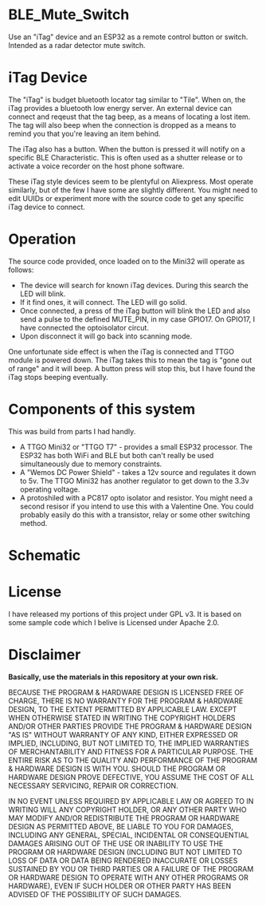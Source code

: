 # BLE_Mute_Switch
Use an "iTag" device and an ESP32 as a remote control button or switch.  Intended as a radar detector mute switch.

# iTag Device

The "iTag" is budget bluetooth locator tag similar to "Tile".  When on, the iTag provides a bluetooth low energy
server.  An external device can connect and reqeust that the tag beep, as a means of locating a lost item.  The
tag will also beep when the connection is dropped as a means to remind you that you're leaving an item behind.

The iTag also has a button.  When the button is pressed it will notify on a specific BLE Characteristic.  This is
often used as a shutter release or to activate a voice recorder on the host phone software.

These iTag style devices seem to be plentyful on Aliexpress.  Most operate similarly, but of the few I have some
are slightly different.  You might need to edit UUIDs or experiment more with the source code to get any 
specific iTag device to connect.

# Operation

The source code provided, once loaded on to the Mini32 will operate as follows:
- The device will search for known iTag devices.  During this search the LED will blink.
- If it find ones, it will connect.  The LED will go solid. 
- Once connected, a press of the iTag button will blink the LED and also send a pulse to the defined 
MUTE_PIN, in my case GPIO17. On GPIO17, I have connected the optoisolator circut.
- Upon disconnect it will go back into scanning mode.

One unfortunate side effect is when the iTag is connected and TTGO module is powered down.  The iTag takes this
to mean the tag is "gone out of range" and it will beep.  A button press will stop this, but I have found the
iTag stops beeping eventually.

# Components of this system

This was build from parts I had handly.

- A TTGO Mini32 or "TTGO T7" - provides a small ESP32 processor.  The ESP32 has both WiFi and BLE but both
can't really be used simultaneously due to memory constraints.
- A "Wemos DC Power Shield" - takes a 12v source and regulates it down to 5v.  The TTGO Mini32 has another
regulator to get down to the 3.3v operating voltage.
- A protoshiled with a PC817 opto isolator and resistor.  You might need a second resisor if you intend
to use this with a Valentine One.  You could probably easily do this with a transistor, relay or some other
switching method.

# Schematic

# License
I have released my portions of this project under GPL v3.  It is based on some sample code which I belive is
Licensed under Apache 2.0.

# Disclaimer

**Basically, use the materials in this repository at your own risk.**

BECAUSE THE PROGRAM & HARDWARE DESIGN IS LICENSED FREE OF CHARGE, THERE IS NO WARRANTY FOR THE PROGRAM & HARDWARE 
DESIGN, TO THE EXTENT PERMITTED BY APPLICABLE LAW. EXCEPT WHEN OTHERWISE STATED IN WRITING THE COPYRIGHT HOLDERS 
AND/OR OTHER PARTIES PROVIDE THE PROGRAM & HARDWARE DESIGN "AS IS" WITHOUT WARRANTY OF ANY KIND, EITHER EXPRESSED
OR IMPLIED, INCLUDING, BUT NOT LIMITED TO, THE IMPLIED WARRANTIES OF MERCHANTABILITY AND FITNESS FOR A 
PARTICULAR PURPOSE. THE ENTIRE RISK AS TO THE QUALITY AND PERFORMANCE OF THE PROGRAM & HARDWARE DESIGN IS WITH 
YOU. SHOULD THE PROGRAM OR HARDWARE DESIGN PROVE DEFECTIVE, YOU ASSUME THE COST OF ALL NECESSARY SERVICING, 
REPAIR OR CORRECTION.

IN NO EVENT UNLESS REQUIRED BY APPLICABLE LAW OR AGREED TO IN WRITING WILL ANY COPYRIGHT HOLDER, OR ANY OTHER 
PARTY WHO MAY MODIFY AND/OR REDISTRIBUTE THE PROGRAM OR HARDWARE DESIGN AS PERMITTED ABOVE, BE LIABLE TO YOU 
FOR DAMAGES, INCLUDING ANY GENERAL, SPECIAL, INCIDENTAL OR CONSEQUENTIAL DAMAGES ARISING OUT OF THE USE OR 
INABILITY TO USE THE PROGRAM OR HARDWARE DESIGN (INCLUDING BUT NOT LIMITED TO LOSS OF DATA OR DATA BEING RENDERED
INACCURATE OR LOSSES SUSTAINED BY YOU OR THIRD PARTIES OR A FAILURE OF THE PROGRAM OR HARDWARE DESIGN TO OPERATE
WITH ANY OTHER PROGRAMS OR HARDWARE), EVEN IF SUCH HOLDER OR OTHER PARTY HAS BEEN ADVISED OF THE POSSIBILITY OF
SUCH DAMAGES.

